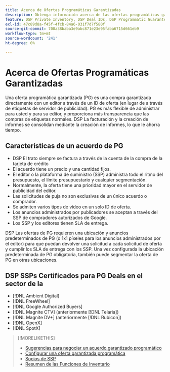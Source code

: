 ```yaml
---
title: Acerca de Ofertas Programáticas Garantizadas
description: Obtenga información acerca de las ofertas programáticas garantizadas (PG) y los SSP certificados para proporcionarlas.
feature: DSP Private Inventory, DSP Deal IDs, DSP Programmatic Guaranteed Deals
exl-id: 47c89d8a-f45f-4fcb-84a6-031f7d7f580f
source-git-commit: 700a38baba3e9abc871e23e95faba6715d661eb9
workflow-type: tm+mt
source-wordcount: '241'
ht-degree: 0%

---
```


# Acerca de Ofertas Programáticas Garantizadas

Una oferta programática garantizada (PG) es una compra garantizada directamente con un editor a través de un ID de oferta (en lugar de a través de etiquetas de servidor de publicidad). PG es más flexible de administrar para usted y para su editor, y proporciona más transparencia que las compras de etiquetas normales. DSP La facturación y la creación de informes se consolidan mediante la creación de informes, lo que le ahorra tiempo.

## Características de un acuerdo de PG

* DSP El trato siempre se factura a través de la cuenta de la compra de la tarjeta de crédito
* El acuerdo tiene un precio y una cantidad fijos.
* El editor o la plataforma de suministro (SSP) administra todo el ritmo del presupuesto, el límite presupuestario y cualquier segmentación.
* Normalmente, la oferta tiene una prioridad mayor en el servidor de publicidad del editor.
* Las solicitudes de puja no son exclusivas de un único acuerdo o comprador.
* Se admiten varios tipos de vídeo en un solo ID de oferta.
* Los anuncios administrados por publicadores se aceptan a través del SSP de compradores autorizados de Google.
* Los SSP y los editores tienen SLA de entrega.

DSP Las ofertas de PG requieren una ubicación y anuncios predeterminados de PG (o 1x1 píxeles para los anuncios administrados por el editor) para que puedan devolver una solicitud a cada solicitud de oferta y cumplir los SLA de entrega con los SSP. Una vez configurada la ubicación predeterminada de PG obligatoria, también puede segmentar la oferta de PG en otras ubicaciones.

## DSP SSPs Certificados para PG Deals en el sector de la

* [!DNL Ambient Digital]
* [!DNL FreeWheel]
* [!DNL Google Authorized Buyers]
* [!DNL Magnite CTV] (anteriormente [!DNL Telaria])
* [!DNL Magnite DV+] (anteriormente [!DNL Rubicon])
* [!DNL OpenX]
* [!DNL SpotX]

>[!MORELIKETHIS]
>
>* [Sugerencias para negociar un acuerdo garantizado programático](/help/dsp/inventory/programmatic-guaranteed-tips.md)
>* [Configurar una oferta garantizada programática](programmatic-guaranteed-set-up.md)
>* [Socios de SSP](ssp-partners.md)
>* [Resumen de las Funciones de Inventario](inventory-overview.md)
